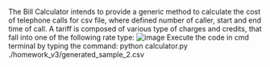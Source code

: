 The Bill Calculator intends to provide a generic method to calculate the cost of telephone calls for csv file, where defined number of caller, start and end time of call. A tariff is composed of various type of charges and credits, that fall into one of the following rate type:
![image](https://user-images.githubusercontent.com/44052996/212656151-2dbcab24-7ff1-4fc4-94ef-376a6decd4b3.png)
Execute the code in cmd terminal by typing the command:
python calculator.py ./homework_v3/generated_sample_2.csv
